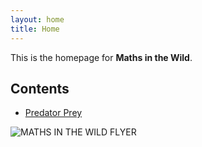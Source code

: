```yaml
---
layout: home
title: Home
---
```


This is the homepage for **Maths in the Wild**.

## Contents
- [Predator Prey](01_Predator_Prey/index.md)


![MATHS IN THE WILD FLYER](https://github.com/user-attachments/assets/dbf14801-501d-457f-8ff9-7df77a99db15)

